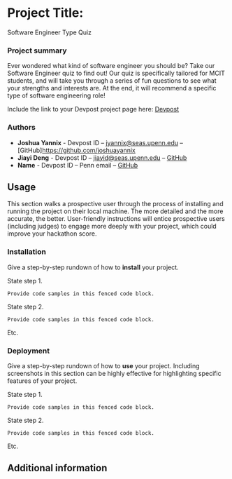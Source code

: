 # Project Title:
Software Engineer Type Quiz


### Project summary

Ever wondered what kind of software engineer you should be? Take our Software Engineer quiz to find out! Our quiz is specifically tailored for MCIT students, and will take you through a series of fun questions to see what your strengths and interests are. At the end, it will recommend a specific type of software engineering role!

Include the link to your Devpost project page here: [Devpost](https://...)

### Authors

* **Joshua Yannix** - Devpost ID – jyannix@seas.upenn.edu – [GitHub]https://github.com/joshuayannix
* **Jiayi Deng** - Devpost ID – jiayid@seas.upenn.edu – [GitHub](https://github.com/jyd-deng)
* **Name** - Devpost ID – Penn email – [GitHub](https://github.com/user_name)

## Usage

This section walks a prospective user through the process of installing and running the project on their local machine. The more detailed and the more accurate, the better. User-friendly instructions will entice prospective users (including judges) to engage more deeply with your project, which could improve your hackathon score.

### Installation

Give a step-by-step rundown of how to **install** your project.

State step 1.
```
Provide code samples in this fenced code block.
```

State step 2.
```
Provide code samples in this fenced code block.
```

Etc.

### Deployment

Give a step-by-step rundown of how to **use** your project. Including screenshots in this section can be highly effective for highlighting specific features of your project.

State step 1.
```
Provide code samples in this fenced code block.
```

State step 2.
```
Provide code samples in this fenced code block.
```

Etc.

## Additional information

